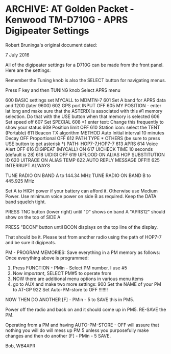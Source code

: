 # ARCHIVE: AT Golden Packet - Kenwood TM-D710G - APRS Digipeater Settings

Robert Bruninga's original document dated:

7 July 2016

All of the digipeater settings for a D710G can be made from the front panel.  Here are the settings:

Remember the Tuning knob is also the SELECT button for navigating menus.

Press F key and then TUNING knob
Select APRS menu

600	BASIC settings set MYCALL to MDMTN-7
601	Set A band for APRS data and 1200 (later 9600)
602	GPS port INPUT OFF
605	MY POSITION - enter lat long and make sure that the ASTERIX is associated with this #1 memory selection. Do that with the USE button when that memory is selected
606	Set speed off
607	Set SPECIAL
608	*1 enter text:  Change this frequently to show your status
609	Position limit OFF
610	Station icon: select the TENT (Portable)
611	Beacon TX algorithm
METHOD  Auto
Initial interval 10 minutes
Decay OFF
Proportional OFF
612	PATH
TYPE * OTHERS  (be sure to press USE button to get asterisk *)
PATH: HOP7-7,HOP7-7
613	APRS
614	Voice Alert OFF
616	DIGIPEAT (MYCALL) ON
617	UICHECK TIME 10 seconds (default is 28)
618	UIDIGI OFF
619	UIFLOOD ON
ALIAS HOP
SUBSTITUTION ID
620	UITRACE ON
ALIAS TEMP
622	AUTO REPLY MESSAGE OFF!!!
625	INTERRUPT ALWAYS

TUNE RADIO ON BAND A to 144.34 MHz
TUNE RADIO ON BAND B to 445.925 MHz

Set A to HIGH power if your battery can afford it. Otherwise use Medium Power.  Use minimum voice power on side B as required.  Keep the DATA band squelch tight.

PRESS TNC button (lower right) until "D" shows on band A "APRS12" should show on the top of SIDE A

PRESS "BCON" button until BCON displays on the top line of the display.

That should be it.  Please test from another radio using the path of HOP7-7 and be sure it digipeats.

PM - PROGRAM MEMORIES:  Save everything in a PM memory as follows:
Once everything above is programmed:
1) Press FUNCTION - PMin - Select PM number.  I use #5
2) Now *important*, SELECT PM#5 to operate from
3) NOW there are additional menu options in various menu items
4) go to AUX and make two more settings:
   900 Set the NAME of your PM to AT-GP
   922 Set Auto-PM-store to OFF !!!!!!!

NOW THEN DO ANOTHER [F] - PMin - 5 to SAVE this in PM5.

Power off the radio and back on and it should come up in PM5. RE-SAVE the PM.

Operating from a PM and having AUTO-PM-STORE - OFF will assure that nothing you will do will mess up PM 5 unless you purposefully make changes and then do another [F] - PMin - 5 SAVE.

Bob, WB4APR